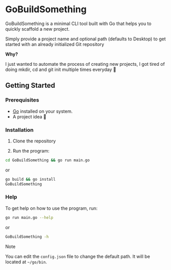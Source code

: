 # GoBuildSomething

GoBuildSomething is a minimal CLI tool built with Go that helps you to quickly scaffold a new project.

Simply provide a project name and optional path (defaults to Desktop) to get started with an already initialized Git repository

**Why?**

I just wanted to automate the process of creating new projects, I got tired of doing mkdir, cd and git init multiple times everyday 🥲

## **Getting Started**

### **Prerequisites**

- [Go](https://go.dev/dl/) installed on your system.
- A project idea 🧠

### **Installation**

1. Clone the repository

2. Run the program:

  ```bash
  cd GoBuildSomething && go run main.go
  ```

  or

  ```bash
  go build && go install
  GoBuildSomething
  ```

### **Help**

To get help on how to use the program, run:

```bash
go run main.go --help
```

or

```bash
GoBuildSomething -h
```

> [!Note]
> You can edit the `config.json` file to change the default path. It will be located at `~/go/bin`.
